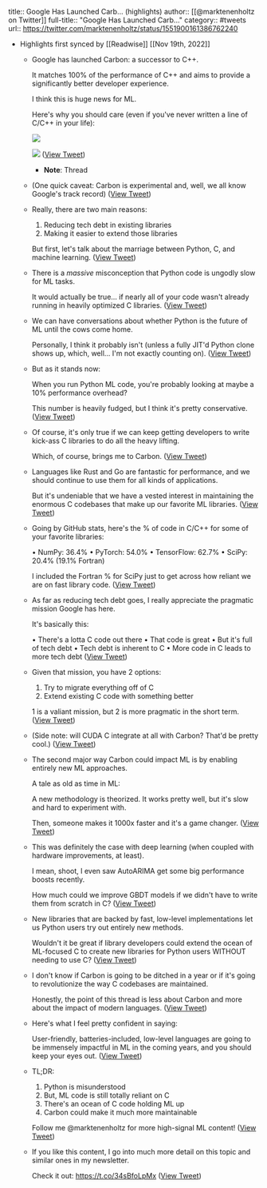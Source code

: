 title:: Google Has Launched Carb... (highlights)
author:: [[@marktenenholtz on Twitter]]
full-title:: "Google Has Launched Carb..."
category:: #tweets
url:: https://twitter.com/marktenenholtz/status/1551900161386762240

- Highlights first synced by [[Readwise]] [[Nov 19th, 2022]]
	- Google has launched Carbon: a successor to C++.
	  
	  It matches 100% of the performance of C++ and aims to provide a significantly better developer experience.
	  
	  I think this is huge news for ML.
	  
	  Here's why you should care (even if you've never written a line of C/C++ in your life): 
	  
	  ![](https://pbs.twimg.com/media/FYl09_aUYAAAokn.png) 
	  
	  ![](https://pbs.twimg.com/media/FYl0-MfVUAAvPlH.png) ([View Tweet](https://twitter.com/marktenenholtz/status/1551900161386762240))
		- **Note**: Thread
	- (One quick caveat: Carbon is experimental and, well, we all know Google's track record) ([View Tweet](https://twitter.com/marktenenholtz/status/1551900164519931906))
	- Really, there are two main reasons:
	  
	  1. Reducing tech debt in existing libraries
	  2. Making it easier to extend those libraries
	  
	  But first, let's talk about the marriage between Python, C, and machine learning. ([View Tweet](https://twitter.com/marktenenholtz/status/1551900167036514305))
	- There is a *massive* misconception that Python code is ungodly slow for ML tasks.
	  
	  It would actually be true... if nearly all of your code wasn't already running in heavily optimized C libraries. ([View Tweet](https://twitter.com/marktenenholtz/status/1551900169687298050))
	- We can have conversations about whether Python is the future of ML until the cows come home.
	  
	  Personally, I think it probably isn't (unless a fully JIT'd Python clone shows up, which, well... I'm not exactly counting on). ([View Tweet](https://twitter.com/marktenenholtz/status/1551900172187099137))
	- But as it stands now:
	  
	  When you run Python ML code, you're probably looking at maybe a 10% performance overhead?
	  
	  This number is heavily fudged, but I think it's pretty conservative. ([View Tweet](https://twitter.com/marktenenholtz/status/1551900174645047297))
	- Of course, it's only true if we can keep getting developers to write kick-ass C libraries to do all the heavy lifting.
	  
	  Which, of course, brings me to Carbon. ([View Tweet](https://twitter.com/marktenenholtz/status/1551900177224544256))
	- Languages like Rust and Go are fantastic for performance, and we should continue to use them for all kinds of applications.
	  
	  But it's undeniable that we have a vested interest in maintaining the enormous C codebases that make up our favorite ML libraries. ([View Tweet](https://twitter.com/marktenenholtz/status/1551900179745296384))
	- Going by GitHub stats, here's the % of code in C/C++ for some of your favorite libraries:
	  
	  • NumPy: 36.4%
	  • PyTorch: 54.0%
	  • TensorFlow: 62.7%
	  • SciPy: 20.4% (19.1% Fortran)
	  
	  I included the Fortran % for SciPy just to get across how reliant we are on fast library code. ([View Tweet](https://twitter.com/marktenenholtz/status/1551900182224052225))
	- As far as reducing tech debt goes, I really appreciate the pragmatic mission Google has here.
	  
	  It's basically this:
	  
	  • There's a lotta C code out there
	  • That code is great
	  • But it's full of tech debt
	  • Tech debt is inherent to C
	  • More code in C leads to more tech debt ([View Tweet](https://twitter.com/marktenenholtz/status/1551900184828715008))
	- Given that mission, you have 2 options:
	  
	  1. Try to migrate everything off of C
	  2. Extend existing C code with something better
	  
	  1 is a valiant mission, but 2 is more pragmatic in the short term. ([View Tweet](https://twitter.com/marktenenholtz/status/1551900187307544577))
	- (Side note: will CUDA C integrate at all with Carbon? That'd be pretty cool.) ([View Tweet](https://twitter.com/marktenenholtz/status/1551900189761290244))
	- The second major way Carbon could impact ML is by enabling entirely new ML approaches.
	  
	  A tale as old as time in ML: 
	  
	  A new methodology is theorized. It works pretty well, but it's slow and hard to experiment with.
	  
	  Then, someone makes it 1000x faster and it's a game changer. ([View Tweet](https://twitter.com/marktenenholtz/status/1551900192185626624))
	- This was definitely the case with deep learning (when coupled with hardware improvements, at least).
	  
	  I mean, shoot, I even saw AutoARIMA get some big performance boosts recently.
	  
	  How much could we improve GBDT models if we didn't have to write them from scratch in C? ([View Tweet](https://twitter.com/marktenenholtz/status/1551900194748321792))
	- New libraries that are backed by fast, low-level implementations let us Python users try out entirely new methods.
	  
	  Wouldn't it be great if library developers could extend the ocean of ML-focused C to create new libraries for Python users WITHOUT needing to use C? ([View Tweet](https://twitter.com/marktenenholtz/status/1551900197327761413))
	- I don't know if Carbon is going to be ditched in a year or if it's going to revolutionize the way C codebases are maintained.
	  
	  Honestly, the point of this thread is less about Carbon and more about the impact of modern languages. ([View Tweet](https://twitter.com/marktenenholtz/status/1551900199857008641))
	- Here's what I feel pretty confident in saying:
	  
	  User-friendly, batteries-included, low-level languages are going to be immensely impactful in ML in the coming years, and you should keep your eyes out. ([View Tweet](https://twitter.com/marktenenholtz/status/1551900202360905728))
	- TL;DR:
	  
	  1. Python is misunderstood
	  2. But, ML code is still totally reliant on C
	  3. There's an ocean of C code holding ML up
	  4. Carbon could make it much more maintainable
	  
	  Follow me @marktenenholtz for more high-signal ML content! ([View Tweet](https://twitter.com/marktenenholtz/status/1551900204911058944))
	- If you like this content, I go into much more detail on this topic and similar ones in my newsletter.
	  
	  Check it out: https://t.co/34sBfoLpMx ([View Tweet](https://twitter.com/marktenenholtz/status/1551900207415078912))